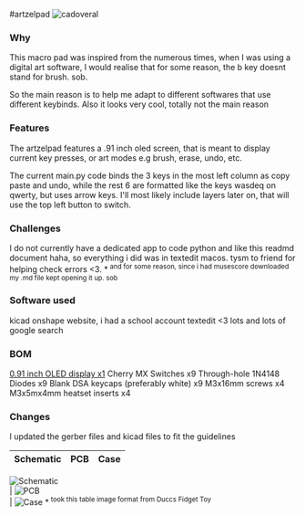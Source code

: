 #artzelpad
![cadoveral](https://i.imgur.com/2ff16sv.png) 


### Why
This macro pad was inspired from the numerous times, when I was using a digital art software, I would realise that for some reason, the b key doesnt stand for brush. sob. 

So the main reason is to help me adapt to different softwares that use different keybinds. Also it looks very cool, totally not the main reason

### Features
The artzelpad features a .91 inch oled screen, that is meant to display current key presses, or  art modes e.g brush, erase, undo, etc.

The current main.py code binds the 3 keys in the most left column as copy paste and undo, while the rest 6 are formatted like the keys wasdeq on qwerty, but uses arrow keys. I'll most likely include layers later on, that will use the top left button to switch.

### Challenges
I do not currently have a dedicated app to code python and like this readmd document haha, so everything i did was in textedit macos.  tysm to friend for helping check errors <3. 
*<sup> and for some reason, since i had musescore downloaded my .md file kept opening it up. sob
### Software used

kicad
onshape website, i had a school account
textedit <3
lots and lots of google search

   
### BOM
[0.91 inch OLED display x1](https://github.com/gorbachev/KiCad-SSD1306-0.91-OLED-4pin-128x32.pretty/blob/master/SSD1306-0.91-OLED-4pin-128x32.kicad_mod)
Cherry MX Switches x9
Through-hole 1N4148 Diodes x9
Blank DSA keycaps (preferably white) x9
M3x16mm screws x4
M3x5mx4mm heatset inserts x4

### Changes
I updated the gerber files and kicad files to fit the guidelines

Schematic            |  PCB         |   Case
:-------------------------:|:-------------------------:|:-------------------------:|
![Schematic](https://i.imgur.com/SWS57F5.png)    
|  ![PCB](https://i.imgur.com/91NFYik.png)  
| ![Case](https://i.imgur.com/2t6b2Yr.png)
*<sup> took this table image format from Duccs Fidget Toy 

